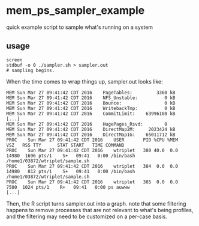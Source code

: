 # mem_ps_sampler_example
quick example script to sample what's running on a system

## usage
```{sh}
screen 
stdbuf -o 0 ./sampler.sh > sampler.out
# sampling begins.
```
When the time comes to wrap things up, sampler.out looks like:
```
MEM	Sun Mar 27 09:41:42 CDT 2016	PageTables:         3360 kB
MEM	Sun Mar 27 09:41:42 CDT 2016	NFS_Unstable:          0 kB
MEM	Sun Mar 27 09:41:42 CDT 2016	Bounce:                0 kB
MEM	Sun Mar 27 09:41:42 CDT 2016	WritebackTmp:          0 kB
MEM	Sun Mar 27 09:41:42 CDT 2016	CommitLimit:    63996108 kB
[...]
MEM	Sun Mar 27 09:41:42 CDT 2016	HugePages_Rsvd:        0
MEM	Sun Mar 27 09:41:42 CDT 2016	DirectMap2M:     2023424 kB
MEM	Sun Mar 27 09:41:42 CDT 2016	DirectMap1G:    65011712 kB
PROC	Sun Mar 27 09:41:42 CDT 2016	USER       PID %CPU %MEM    VSZ   RSS TTY      STAT START   TIME COMMAND
PROC	Sun Mar 27 09:41:42 CDT 2016	wtriplet   380 40.0  0.0  14980  1696 pts/1    S+   09:41   0:00 /bin/bash /home1/03872/wtriplet/sample.sh
PROC	Sun Mar 27 09:41:42 CDT 2016	wtriplet   384  0.0  0.0  14980   812 pts/1    S+   09:41   0:00 /bin/bash /home1/03872/wtriplet/sample.sh
PROC	Sun Mar 27 09:41:42 CDT 2016	wtriplet   385  0.0  0.0   7500  1024 pts/1    R+   09:41   0:00 ps auwww
[...]
```
Then, the R script turns sampler.out into a graph. note that some filtering happens to remove processes that are not relevant to what's being profiles, and the filtering may need to be customized on a per-case basis.
